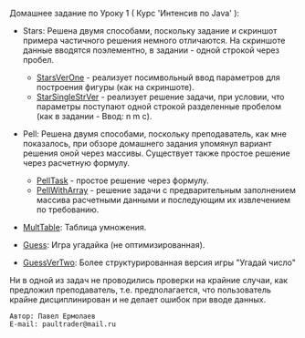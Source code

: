 Домашнее задание по Уроку 1 ( Курс 'Интенсив по Java' ):
- Stars: Решена двумя способами, поскольку задание и скриншот примера частичного решения немного отличаются. На скриншоте данные вводятся поэлементно, в задании - одной строкой через пробел.

    - [StarsVerOne](https://github.com/PaulJavaYoung/YLabHomeWork/blob/master/src/com/oldboy/tasks/Lesson1/StarsTask/SimpleVer/StarsVerOne.java) - реализует посимвольный ввод параметров для построения фигуры (как на скриншоте).
    - [StarSingleStrVer](https://github.com/PaulJavaYoung/YLabHomeWork/blob/master/src/com/oldboy/tasks/Lesson1/StarsTask/OneStringInVer/StarSingleStrVer.java) - реализует решение задачи, при условии, что параметры поступают одной строкой разделенные пробелом (как в задании - Ввод: n m c).

- Pell: Решена двумя способами, поскольку преподаватель, как мне показалось, при обзоре домашнего задания упомянул вариант решения оной через массивы. Существует также простое решение через расчетную формулу.
     
    - [PellTask](https://github.com/PaulJavaYoung/YLabHomeWork/blob/master/src/com/oldboy/tasks/Lesson1/PellTask/PellSimpleOne/PellTask.java) - простое решение через формулу.
    - [PellWithArray](https://github.com/PaulJavaYoung/YLabHomeWork/blob/master/src/com/oldboy/tasks/Lesson1/PellTask/PellWithArray/PellWithArray.java) - решение задачи с предварительным заполнением массива расчетными данными и последующим их извлечением по требованию.

- [MultTable](https://github.com/PaulJavaYoung/YLabHomeWork/blob/master/src/com/oldboy/tasks/Lesson1/MultTableTask/MultTable.java): Таблица умножения.
- [Guess](https://github.com/PaulJavaYoung/YLabHomeWork/blob/master/src/com/oldboy/tasks/Lesson1/Guess/GuessTask.java): Игра угадайка (не оптимизированная).
- [GuessVerTwo](https://github.com/PaulJavaYoung/YLabHomeWork/blob/master/src/com/oldboy/tasks/Lesson1/Guess/GuessTaskVerTwo.java): Более структурированная версия игры "Угадай число"

Ни в одной из задач не проводились проверки на крайние случаи, как предложил преподаватель, т.е. предполагается, что пользователь крайне дисциплинирован и не делает ошибок при вводе данных.


    Автор: Павел Ермолаев
    E-mail: paultrader@mail.ru

     

